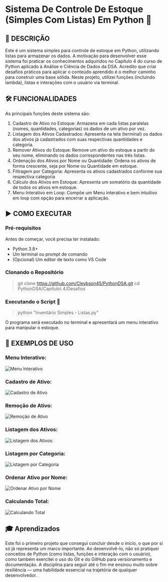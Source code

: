 # Sistema De Controle De Estoque (Simples Com Listas) Em Python 🐍

## 📝 DESCRIÇÃO
Este é um sistema simples para controle de estoque em Python, utilizando listas para armazenar os dados. A motivação para desenvolver esse sistema foi praticar os conhecimentos adquiridos no Capítulo 4 do curso de Python aplicado à Análise e Ciência de Dados da DSA. Acredito que criar desafios práticos para aplicar o conteúdo aprendido é o melhor caminho para construir uma base sólida. Neste projeto, utilizei funções (incluindo lambda), listas e interações com o usuário via terminal.

## 🛠️ FUNCIONALIDADES
As principais funções deste sistema são:

1. Cadastro de Ativo no Estoque: 
    Armazena em cada listas paralelas (nomes, quantidades, categorias) os dados de um ativo por vez.
2. Listagem dos Ativos Cadastrados: 
    Apresenta na tela (terminal) os dados dos ativos já cadastrados com suas respectivas quantidades e categoria.
3. Remover Ativos do Estoque: 
    Remove um ativo do estoque a partir do seu nome, eliminando os dados correspondentes nas três listas.
4. Ordenação dos Ativos por Nome ou Quantidade: 
    Ordena os ativos de forma crescente, seja por Nome ou Quantidade em estoque.
5. Filtragem por Categoria:
    Apresenta os ativos cadastrados conforme sua respectiva categoria
6. Cálculo dos Ativos em Estoque:
    Apresenta um somatório da quantidade de todos os ativos em estoque.
7. Menu Interativo em Loop:
    Compõe um Menu interativo e bem intuitivo em loop com opção para encerrar a aplicação.

## ▶️ COMO EXECUTAR

### Pré-requisitos
Antes de começar, você precisa ter instalado:
- Python 3.8+
- Um terminal ou prompt de comando
- (Opcional) Um editor de texto como VS Code

### Clonando o Repositório
> git clone https://github.com/Cleybson45/PythonDSA.git
cd PythonDSA/Capítulo\ 4/Desafios

### Executando o Script 🚀
> python "Inventário Simples - Listas.py"

O programa será executado no terminal e apresentará um menu interativo para manipular o estoque.

## 🧪 EXEMPLOS DE USO

### Menu Interativo:

![Menu Interativo](./Imagens/menuInterativo.png)

### Cadastro de Ativo:

![Cadastro de Ativo](./Imagens/cadastroAtivo.png)

### Remoção de Ativo:

![Remoção de Ativo](./Imagens/removeAtivo.png)

### Listagem dos Ativos:

![Listagem dos Ativos:](./Imagens/listagemAtivos.png)

### Listagem por Categoria:

![Listagem por Categoria](./Imagens/listagemCategoria.png)

### Ordenar Ativo por Nome:

![Ordenar Ativo por Nome](./Imagens/ordenaNome.png)

### Calculando Total:

![Calculando Total](./Imagens/calculaTotal.png)


## 🎓 Aprendizados

Este foi o primeiro projeto que consegui concluir desde o início, o que por si só já representa um marco importante. Ao desenvolvê-lo, não só pratiquei conceitos de Python (como listas, funções e interação com o usuário), como também exercitei o uso do Git e do GitHub para versionamento e documentação. A disciplina para seguir até o fim me ensinou muito sobre resiliência — uma habilidade essencial na trajetória de qualquer desenvolvedor.
 
